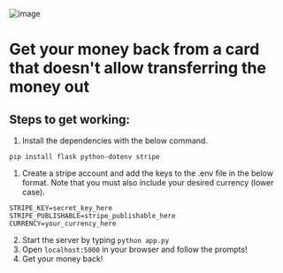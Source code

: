 ![image](https://www.dl.dropboxusercontent.com/s/zyuttvv6t3vb6o3/Screenshot%2019-01-05%17.55.11.png)

# Get your money back from a card that doesn't allow transferring the money out

## Steps to get working:
1. Install the dependencies with the below command.
```
pip install flask python-dotenv stripe
```
1. Create a stripe account and add the keys to the .env file in the below format. Note that you must also include your desired currency (lower case).
```
STRIPE_KEY=secret_key_here
STRIPE_PUBLISHABLE=stripe_publishable_here
CURRENCY=your_currency_here
```
2. Start the server by typing `python app.py`
3. Open `localhost:5000` in your browser and follow the prompts!
4. Get your money back!
